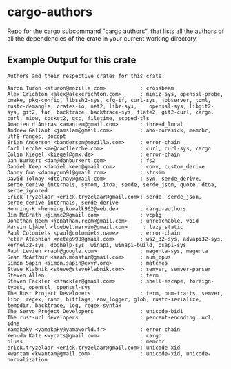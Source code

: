 # cargo-authors
Repo for the cargo subcommand "cargo authors", that lists all the authors
of all the dependencies of the crate in your current working directory.

## Example Output for this crate ##

    Authors and their respective crates for this crate:

    Aaron Turon <aturon@mozilla.com>           : crossbeam
    Alex Crichton <alex@alexcrichton.com>      : miniz-sys, openssl-probe, cmake, pkg-config, libssh2-sys, cfg-if, curl-sys, jobserver, toml, rustc-demangle, crates-io, net2, libz-sys,    openssl-sys, libgit2-sys, git2, tar, backtrace, backtrace-sys, flate2, git2-curl, cargo, curl, miow, socket2, gcc, filetime, scoped-tls
    Amanieu d'Antras <amanieu@gmail.com>       : thread_local
    Andrew Gallant <jamslam@gmail.com>         : aho-corasick, memchr, utf8-ranges, docopt
    Brian Anderson <banderson@mozilla.com>     : error-chain
    Carl Lerche <me@carllerche.com>            : curl, curl-sys, cargo
    Colin Kiegel <kiegel@gmx.de>               : error-chain
    Dan Burkert <dan@danburkert.com>           : fs2
    Daniel Keep <daniel.keep@gmail.com>        : conv, custom_derive
    Danny Guo <dannyguo91@gmail.com>           : strsim
    David Tolnay <dtolnay@gmail.com>           : syn, serde_derive, serde_derive_internals, synom, itoa, serde, serde_json, quote, dtoa, serde_ignored
    Erick Tryzelaar <erick.tryzelaar@gmail.com>: serde, serde_json, serde_derive_internals, serde_derive
    Henning-K <henning.kowalk962@web.de>       : cargo-authors
    Jim McGrath <jimmc2@gmail.com>             : vcpkg
    Jonathan Reem <jonathan.reem@gmail.com>    : unreachable, void
    Marvin L├Âbel <loebel.marvin@gmail.com>     : lazy_static
    Paul Colomiets <paul@colomiets.name>       : error-chain
    Peter Atashian <retep998@gmail.com>        : ws2_32-sys, advapi32-sys, kernel32-sys, dbghelp-sys, winapi, winapi-build, psapi-sys
    Raph Levien <raph@google.com>              : magenta-sys, magenta
    Sean McArthur <sean.monstar@gmail.com>     : num_cpus
    Simon Sapin <simon.sapin@exyr.org>         : matches
    Steve Klabnik <steve@steveklabnik.com>     : semver, semver-parser
    Steven Allen                               : term
    Steven Fackler <sfackler@gmail.com>        : shell-escape, foreign-types, openssl, openssl-sys
    The Rust Project Developers                : term, num-traits, semver, libc, regex, rand, bitflags, env_logger, glob, rustc-serialize, tempdir, backtrace, log, regex-syntax
    The Servo Project Developers               : unicode-bidi
    The rust-url developers                    : percent-encoding, url, idna
    Yamakaky <yamakaky@yamaworld.fr>           : error-chain
    Yehuda Katz <wycats@gmail.com>             : cargo
    bluss                                      : memchr
    erick.tryzelaar <erick.tryzelaar@gmail.com>: unicode-xid
    kwantam <kwantam@gmail.com>                : unicode-xid, unicode-normalization

